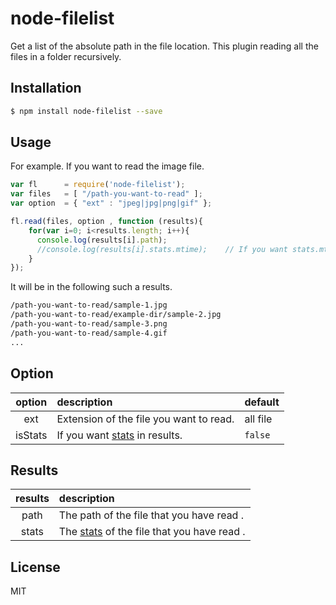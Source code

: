 # node-filelist

Get a list of the absolute path in the file location. This plugin reading all the files in a folder recursively.

## Installation

``` bash
$ npm install node-filelist --save
```

## Usage

For example. If you want to read the image file.

``` javascript
var fl      = require('node-filelist');
var files   = [ "/path-you-want-to-read" ];
var option  = { "ext" : "jpeg|jpg|png|gif" };

fl.read(files, option , function (results){
    for(var i=0; i<results.length; i++){
      console.log(results[i].path);
      //console.log(results[i].stats.mtime);   	// If you want stats.mtime , option.isStats should set true.
    }
});
```

It will be in the following such a results.

``` bash
/path-you-want-to-read/sample-1.jpg
/path-you-want-to-read/example-dir/sample-2.jpg
/path-you-want-to-read/sample-3.png
/path-you-want-to-read/sample-4.gif
...
```

## Option

| option | description | default |
| :---: | :--- | :--- |
| ext | Extension of the file you want to read. | all file |
| isStats | If you want [stats](https://nodejs.org/api/fs.html#fs_class_fs_stats "Documentation - node.js") in results. | `false` |


## Results

| results | description |
| :---: | :--- |
| path | The path of the file that you have read . |
| stats | The [stats](https://nodejs.org/api/fs.html#fs_class_fs_stats "Documentation - node.js") of the file that you have read . |

## License

MIT